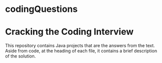 # codingQuestions

<h1>Cracking the Coding Interview</h1>
<p>
This repository contains Java projects that are the answers from the text. Aside from code, at the heading of each file, it contains a brief description of the solution.
<p>
